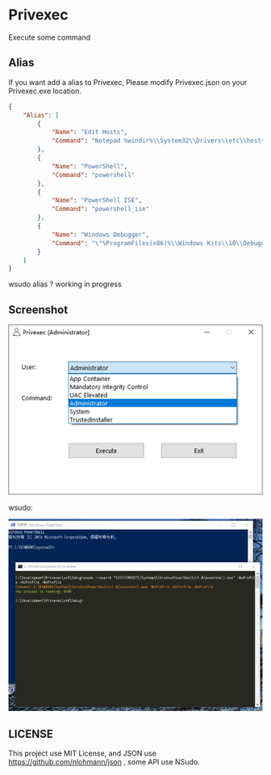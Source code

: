 # Privexec

Execute some command

## Alias

If you want add a alias to Privexec, Please modify Privexec.json on your Privexec.exe location.

```json
{
    "Alias": [
        {
            "Name": "Edit Hosts",
            "Command": "Notepad %windir%\\System32\\Drivers\\etc\\hosts"
        },
        {
            "Name": "PowerShell",
            "Command": "powershell"
        },
        {
            "Name": "PowerShell ISE",
            "Command": "powershell_ise"
        },
        {
            "Name": "Windows Debugger",
            "Command": "\"%ProgramFiles(x86)%\\Windows Kits\\10\\Debuggers\\x64\\windbg.exe\""
        }
    ]
}
```

wsudo alias ? working in progress


## Screenshot

![image](images/admin.png)

wsudo:

![image](images/wsudo.png)

## LICENSE

This project use MIT License, and JSON use https://github.com/nlohmann/json , some API use NSudo.